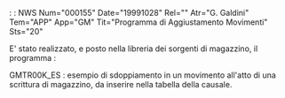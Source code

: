  :  : NWS Num="000155" Date="19991028" Rel="" Atr="G. Galdini" Tem="APP" App="GM" Tit="Programma di Aggiustamento Movimenti" Sts="20"

E' stato realizzato, e posto nella libreria dei sorgenti di magazzino, il programma : 

GMTR00K_ES :  esempio di sdoppiamento in un movimento all'atto di una scrittura di magazzino, da inserire nella tabella della causale.


